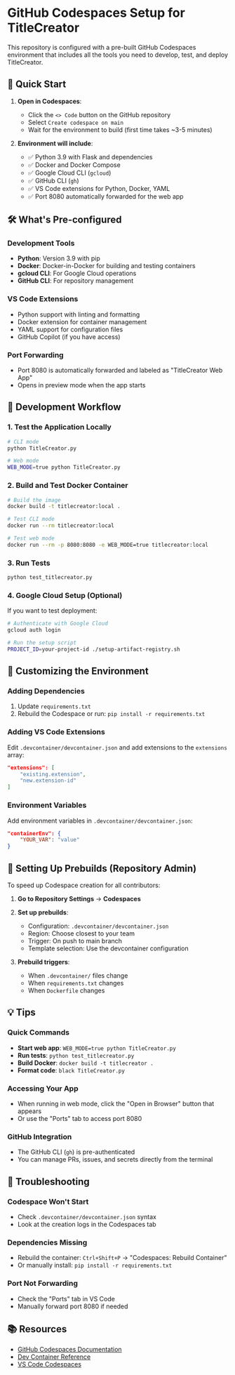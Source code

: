 # GitHub Codespaces Setup for TitleCreator

This repository is configured with a pre-built GitHub Codespaces environment that includes all the tools you need to develop, test, and deploy TitleCreator.

## 🚀 Quick Start

1. **Open in Codespaces**:
   - Click the `<> Code` button on the GitHub repository
   - Select `Create codespace on main`
   - Wait for the environment to build (first time takes ~3-5 minutes)

2. **Environment will include**:
   - ✅ Python 3.9 with Flask and dependencies
   - ✅ Docker and Docker Compose
   - ✅ Google Cloud CLI (`gcloud`)
   - ✅ GitHub CLI (`gh`)
   - ✅ VS Code extensions for Python, Docker, YAML
   - ✅ Port 8080 automatically forwarded for the web app

## 🛠️ What's Pre-configured

### Development Tools
- **Python**: Version 3.9 with pip
- **Docker**: Docker-in-Docker for building and testing containers
- **gcloud CLI**: For Google Cloud operations
- **GitHub CLI**: For repository management

### VS Code Extensions
- Python support with linting and formatting
- Docker extension for container management
- YAML support for configuration files
- GitHub Copilot (if you have access)

### Port Forwarding
- Port 8080 is automatically forwarded and labeled as "TitleCreator Web App"
- Opens in preview mode when the app starts

## 📝 Development Workflow

### 1. Test the Application Locally
```bash
# CLI mode
python TitleCreator.py

# Web mode  
WEB_MODE=true python TitleCreator.py
```

### 2. Build and Test Docker Container
```bash
# Build the image
docker build -t titlecreator:local .

# Test CLI mode
docker run --rm titlecreator:local

# Test web mode
docker run --rm -p 8080:8080 -e WEB_MODE=true titlecreator:local
```

### 3. Run Tests
```bash
python test_titlecreator.py
```

### 4. Google Cloud Setup (Optional)
If you want to test deployment:
```bash
# Authenticate with Google Cloud
gcloud auth login

# Run the setup script
PROJECT_ID=your-project-id ./setup-artifact-registry.sh
```

## 🔧 Customizing the Environment

### Adding Dependencies
1. Update `requirements.txt`
2. Rebuild the Codespace or run: `pip install -r requirements.txt`

### Adding VS Code Extensions
Edit `.devcontainer/devcontainer.json` and add extensions to the `extensions` array:
```json
"extensions": [
    "existing.extension",
    "new.extension-id"
]
```

### Environment Variables
Add environment variables in `.devcontainer/devcontainer.json`:
```json
"containerEnv": {
    "YOUR_VAR": "value"
}
```

## 🚀 Setting Up Prebuilds (Repository Admin)

To speed up Codespace creation for all contributors:

1. **Go to Repository Settings** → **Codespaces**
2. **Set up prebuilds**:
   - Configuration: `.devcontainer/devcontainer.json`
   - Region: Choose closest to your team
   - Trigger: On push to main branch
   - Template selection: Use the devcontainer configuration

3. **Prebuild triggers**:
   - When `.devcontainer/` files change
   - When `requirements.txt` changes
   - When `Dockerfile` changes

## 💡 Tips

### Quick Commands
- **Start web app**: `WEB_MODE=true python TitleCreator.py`
- **Run tests**: `python test_titlecreator.py`
- **Build Docker**: `docker build -t titlecreator .`
- **Format code**: `black TitleCreator.py`

### Accessing Your App
- When running in web mode, click the "Open in Browser" button that appears
- Or use the "Ports" tab to access port 8080

### GitHub Integration
- The GitHub CLI (`gh`) is pre-authenticated
- You can manage PRs, issues, and secrets directly from the terminal

## 🐛 Troubleshooting

### Codespace Won't Start
- Check `.devcontainer/devcontainer.json` syntax
- Look at the creation logs in the Codespaces tab

### Dependencies Missing
- Rebuild the container: `Ctrl+Shift+P` → "Codespaces: Rebuild Container"
- Or manually install: `pip install -r requirements.txt`

### Port Not Forwarding
- Check the "Ports" tab in VS Code
- Manually forward port 8080 if needed

## 📚 Resources

- [GitHub Codespaces Documentation](https://docs.github.com/en/codespaces)
- [Dev Container Reference](https://containers.dev/implementors/json_reference/)
- [VS Code Codespaces](https://code.visualstudio.com/docs/remote/codespaces) 